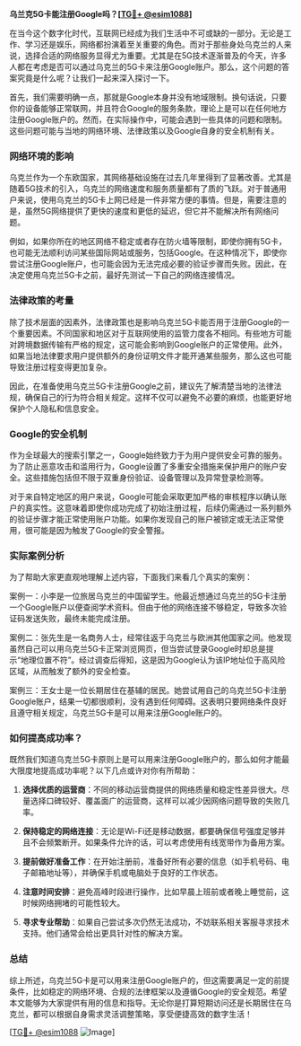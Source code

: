 **乌兰克5G卡能注册Google吗？[[TG💪+ @esim1088](https://t.me/s/esim1088)]**

在当今这个数字化时代，互联网已经成为我们生活中不可或缺的一部分。无论是工作、学习还是娱乐，网络都扮演着至关重要的角色。而对于那些身处乌克兰的人来说，选择合适的网络服务显得尤为重要。尤其是在5G技术逐渐普及的今天，许多人都在考虑是否可以通过乌克兰的5G卡来注册Google账户。那么，这个问题的答案究竟是什么呢？让我们一起来深入探讨一下。

首先，我们需要明确一点，那就是Google本身并没有地域限制。换句话说，只要你的设备能够正常联网，并且符合Google的服务条款，理论上是可以在任何地方注册Google账户的。然而，在实际操作中，可能会遇到一些具体的问题和限制。这些问题可能与当地的网络环境、法律政策以及Google自身的安全机制有关。

### 网络环境的影响

乌克兰作为一个东欧国家，其网络基础设施在过去几年里得到了显著改善。尤其是随着5G技术的引入，乌克兰的网络速度和服务质量都有了质的飞跃。对于普通用户来说，使用乌克兰的5G卡上网已经是一件非常方便的事情。但是，需要注意的是，虽然5G网络提供了更快的速度和更低的延迟，但它并不能解决所有网络问题。

例如，如果你所在的地区网络不稳定或者存在防火墙等限制，即使你拥有5G卡，也可能无法顺利访问某些国际网站或服务，包括Google。在这种情况下，即使你尝试注册Google账户，也可能会因为无法完成必要的验证步骤而失败。因此，在决定使用乌克兰5G卡之前，最好先测试一下自己的网络连接情况。

### 法律政策的考量

除了技术层面的因素外，法律政策也是影响乌克兰5G卡能否用于注册Google的一个重要因素。不同国家和地区对于互联网使用的监管力度各不相同。有些地方可能对跨境数据传输有严格的规定，这可能会影响到Google账户的正常使用。此外，如果当地法律要求用户提供额外的身份证明文件才能开通某些服务，那么这也可能导致注册过程变得更加复杂。

因此，在准备使用乌克兰5G卡注册Google之前，建议先了解清楚当地的法律法规，确保自己的行为符合相关规定。这样不仅可以避免不必要的麻烦，也能更好地保护个人隐私和信息安全。

### Google的安全机制

作为全球最大的搜索引擎之一，Google始终致力于为用户提供安全可靠的服务。为了防止恶意攻击和滥用行为，Google设置了多重安全措施来保护用户的账户安全。这些措施包括但不限于双重身份验证、设备管理以及异常登录检测等。

对于来自特定地区的用户来说，Google可能会采取更加严格的审核程序以确认账户的真实性。这意味着即使你成功完成了初始注册过程，后续仍需通过一系列额外的验证步骤才能正常使用账户功能。如果你发现自己的账户被锁定或无法正常使用，很可能是因为触发了Google的安全警报。

### 实际案例分析

为了帮助大家更直观地理解上述内容，下面我们来看几个真实的案例：

案例一：小李是一位旅居乌克兰的中国留学生。他最近想通过乌克兰的5G卡注册一个Google账户以便查阅学术资料。但由于他的网络连接不够稳定，导致多次验证码发送失败，最终未能完成注册。

案例二：张先生是一名商务人士，经常往返于乌克兰与欧洲其他国家之间。他发现虽然自己可以用乌克兰5G卡正常浏览网页，但当尝试登录Google时却总是提示“地理位置不符”。经过调查后得知，这是因为Google认为该IP地址位于高风险区域，从而触发了额外的安全检查。

案例三：王女士是一位长期居住在基辅的居民。她尝试用自己的乌克兰5G卡注册Google账户，结果一切都很顺利，没有遇到任何障碍。这表明只要网络条件良好且遵守相关规定，乌克兰5G卡是可以用来注册Google账户的。

### 如何提高成功率？

既然我们知道乌克兰5G卡原则上是可以用来注册Google账户的，那么如何才能最大限度地提高成功率呢？以下几点或许对你有所帮助：

1. **选择优质的运营商**：不同的移动运营商提供的网络质量和稳定性差异很大。尽量选择口碑较好、覆盖面广的运营商，这样可以减少因网络问题导致的失败几率。
   
2. **保持稳定的网络连接**：无论是Wi-Fi还是移动数据，都要确保信号强度足够并且不会频繁断开。如果条件允许的话，可以考虑使用有线宽带作为备用方案。

3. **提前做好准备工作**：在开始注册前，准备好所有必要的信息（如手机号码、电子邮箱地址等），并确保手机或电脑处于良好的工作状态。

4. **注意时间安排**：避免高峰时段进行操作，比如早晨上班前或者晚上睡觉前，这时候网络拥堵的可能性较大。

5. **寻求专业帮助**：如果自己尝试多次仍然无法成功，不妨联系相关客服寻求技术支持。他们通常会给出更具针对性的解决方案。

### 总结

综上所述，乌克兰5G卡是可以用来注册Google账户的，但这需要满足一定的前提条件，比如稳定的网络环境、合规的法律框架以及遵循Google的安全规范。希望本文能够为大家提供有用的信息和指导。无论你是打算短期访问还是长期居住在乌克兰，都可以根据自身需求灵活调整策略，享受便捷高效的数字生活！

[[TG💪+ @esim1088](https://t.me/s/esim1088) ![Image](https://i.postimg.cc/4NQfJmqS/Snipaste-2025-05-13-00-14-12.png)]